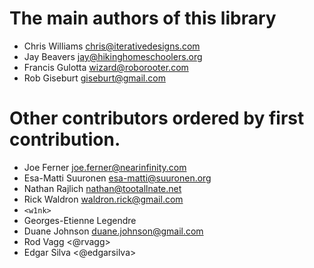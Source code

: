 # The main authors of this library

 - Chris Williams <chris@iterativedesigns.com>
 - Jay Beavers <jay@hikinghomeschoolers.org>
 - Francis Gulotta <wizard@roborooter.com>
 - Rob Giseburt <giseburt@gmail.com>

# Other contributors ordered by first contribution.

 - Joe Ferner <joe.ferner@nearinfinity.com>
 - Esa-Matti Suuronen <esa-matti@suuronen.org>
 - Nathan Rajlich <nathan@tootallnate.net>
 - Rick Waldron <waldron.rick@gmail.com>
 - `<w1nk>`
 - Georges-Etienne Legendre <legege>
 - Duane Johnson <duane.johnson@gmail.com>
 - Rod Vagg <@rvagg>
 - Edgar Silva <@edgarsilva>
